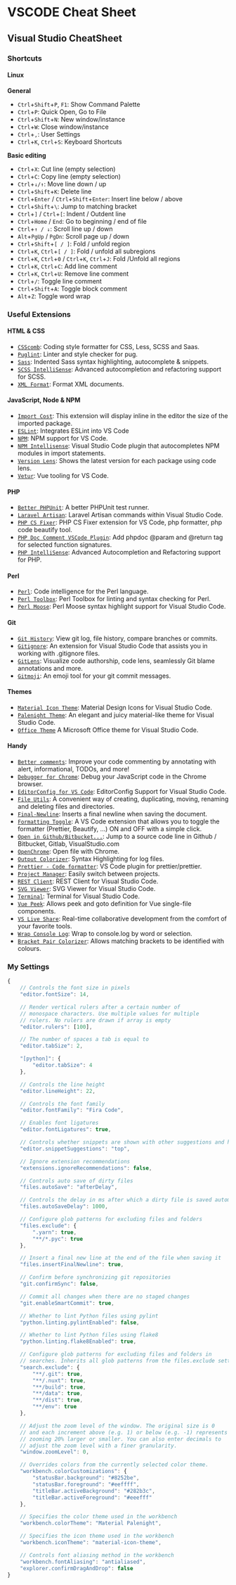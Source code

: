 # VSCODE Cheat Sheet

## Visual Studio CheatSheet

### Shortcuts

#### Linux

**General**

-   `Ctrl`+`Shift`+`P`, `F1`: Show Command Palette
-   `Ctrl`+`P`: Quick Open, Go to File
-   `Ctrl`+`Shift`+`N`: New window/instance
-   `Ctrl`+`W`: Close window/instance
-   `Ctrl`+`,`: User Settings
-   `Ctrl`+`K`, `Ctrl`+`S`: Keyboard Shortcuts

**Basic editing**

-   `Ctrl`+`X`: Cut line (empty selection)
-   `Ctrl`+`C`: Copy line (empty selection)
-   `Ctrl`+`↓/↑`: Move line down / up
-   `Ctrl`+`Shift`+`K`: Delete line
-   `Ctrl`+`Enter` / `Ctrl`+`Shift`+`Enter`: Insert line below / above
-   `Ctrl`+`Shift`+`\`: Jump to matching bracket
-   `Ctrl`+`]` / `Ctrl`+`[`: Indent / Outdent line
-   `Ctrl`+`Home` / `End`: Go to beginning / end of file
-   `Ctrl`+`↑ / ↓`: Scroll line up / down
-   `Alt`+`PgUp` / `PgDn`: Scroll page up / down
-   `Ctrl`+`Shift`+`[ / ]`: Fold / unfold region
-   `Ctrl`+`K`, `Ctrl`+`[ / ]`: Fold / unfold all subregions
-   `Ctrl`+`K`, `Ctrl`+`0` / `Ctrl`+`K`, `Ctrl`+`J`: Fold /Unfold all regions
-   `Ctrl`+`K`, `Ctrl`+`C`: Add line comment
-   `Ctrl`+`K`, `Ctrl`+`U`: Remove line comment
-   `Ctrl`+`/`: Toggle line comment
-   `Ctrl`+`Shift`+`A`: Toggle block comment
-   `Alt`+`Z`: Toggle word wrap

### Useful Extensions

#### HTML & CSS

-   [`CSScomb`](https://marketplace.visualstudio.com/items?itemName=mrmlnc.vscode-csscomb): Coding style formatter for CSS, Less, SCSS and Saas.
-   [`Puglint`](https://marketplace.visualstudio.com/items?itemName=mrmlnc.vscode-puglint): Linter and style checker for pug.
-   [`Sass`](https://marketplace.visualstudio.com/items?itemName=Syler.sass-indented): Indented Sass syntax highlighting, autocomplete & snippets.
-   [`SCSS IntelliSense`](https://marketplace.visualstudio.com/items?itemName=mrmlnc.vscode-scss): Advanced autocompletion and refactoring support for SCSS.
-   [`XML Format`](https://marketplace.visualstudio.com/items?itemName=mikeburgh.xml-format): Format XML documents.

#### JavaScript, Node & NPM

-   [`Import Cost`](https://marketplace.visualstudio.com/items?itemName=wix.vscode-import-cost): This extension will display inline in the editor the size of the imported package.
-   [`ESLint`](https://marketplace.visualstudio.com/items?itemName=dbaeumer.vscode-eslint): Integrates ESLint into VS Code
-   [`NPM`](https://marketplace.visualstudio.com/items?itemName=eg2.vscode-npm-script): NPM support for VS Code.
-   [`NPM Intellisense`](https://marketplace.visualstudio.com/items?itemName=christian-kohler.npm-intellisense): Visual Studio Code plugin that autocompletes NPM modules in import statements.
-   [`Version Lens`](https://marketplace.visualstudio.com/items?itemName=pflannery.vscode-versionlens): Shows the latest version for each package using code lens.
-   [`Vetur`](https://marketplace.visualstudio.com/items?itemName=octref.vetur): Vue tooling for VS Code.

#### PHP

-   [`Better PHPUnit`](https://marketplace.visualstudio.com/items?itemName=calebporzio.better-phpunit): A better PHPUnit test runner.
-   [`Laravel Artisan`](https://marketplace.visualstudio.com/items?itemName=ryannaddy.laravel-artisan): Laravel Artisan commands within Visual Studio Code.
-   [`PHP CS Fixer`](https://marketplace.visualstudio.com/items?itemName=junstyle.php-cs-fixer): PHP CS Fixer extension for VS Code, php formatter, php code beautify tool.
-   [`PHP Doc Comment VSCode Plugin`](https://marketplace.visualstudio.com/items?itemName=rexshi.phpdoc-comment-vscode-plugin): Add phpdoc @param and @return tag for selected function signatures.
-   [`PHP IntelliSense`](https://marketplace.visualstudio.com/items?itemName=felixfbecker.php-intellisense): Advanced Autocompletion and Refactoring support for PHP.

#### Perl

-   [`Perl`](https://marketplace.visualstudio.com/items?itemName=cfgweb.vscode-perl): Code intelligence for the Perl language.
-   [`Perl Toolbox`](https://marketplace.visualstudio.com/items?itemName=d9705996.perl-toolbox): Perl Toolbox for linting and syntax checking for Perl.
-   [`Perl Moose`](https://marketplace.visualstudio.com/items?itemName=torrentalle.perl-moose): Perl Moose syntax highlight support for Visual Studio Code.

#### Git

-   [`Git History`](https://marketplace.visualstudio.com/items?itemName=donjayamanne.githistory): View git log, file history, compare branches or commits.
-   [`Gitignore`](https://marketplace.visualstudio.com/items?itemName=codezombiech.gitignore): An extension for Visual Studio Code that assists you in working with .gitignore files.
-   [`GitLens`](https://marketplace.visualstudio.com/items?itemName=eamodio.gitlens): Visualize code authorship, code lens, seamlessly Git blame annotations and more.
-   [`Gitmoji`](https://marketplace.visualstudio.com/items?itemName=Vtrois.gitmoji-vscode): An emoji tool for your git commit messages.

#### Themes

-   [`Material Icon Theme`](https://marketplace.visualstudio.com/items?itemName=PKief.material-icon-theme): Material Design Icons for Visual Studio Code.
-   [`Palenight Theme`](https://marketplace.visualstudio.com/items?itemName=whizkydee.material-palenight-theme): An elegant and juicy material-like theme for Visual Studio Code.
-   [`Office Theme`](https://marketplace.visualstudio.com/items?itemName=huacat.office-theme) A Microsoft Office theme for Visual Studio Code.

#### Handy

-   [`Better comments`](https://marketplace.visualstudio.com/items?itemName=aaron-bond.better-comments): Improve your code commenting by annotating with alert, informational, TODOs, and more!
-   [`Debugger for Chrome`](https://marketplace.visualstudio.com/items?itemName=msjsdiag.debugger-for-chrome): Debug your JavaScript code in the Chrome browser.
-   [`EditorConfig for VS Code`](https://marketplace.visualstudio.com/items?itemName=EditorConfig.EditorConfig): EditorConfig Support for Visual Studio Code.
-   [`File Utils`](https://marketplace.visualstudio.com/items?itemName=sleistner.vscode-fileutils): A convenient way of creating, duplicating, moving, renaming and deleting files and directories.
-   [`Final-Newline`](https://marketplace.visualstudio.com/items?itemName=samverschueren.final-newline): Inserts a final newline when saving the document.
-   [`Formatting Toggle`](https://marketplace.visualstudio.com/items?itemName=tombonnike.vscode-status-bar-format-toggle): A VS Code extension that allows you to toggle the formatter (Prettier, Beautify, …) ON and OFF with a simple click.
-   [`Open in Github/Bitbucket...`](https://marketplace.visualstudio.com/items?itemName=ziyasal.vscode-open-in-github): Jump to a source code line in Github / Bitbucket, Gitlab, VisualStudio.com
-   [`OpenChrome`](https://marketplace.visualstudio.com/items?itemName=huazaierli.openchrome&ssr=false#overview): Open file with Chrome.
-   [`Output Colorizer`](https://marketplace.visualstudio.com/items?itemName=IBM.output-colorizer): Syntax Highlighting for log files.
-   [`Prettier - Code formatter`](https://marketplace.visualstudio.com/items?itemName=esbenp.prettier-vscode): VS Code plugin for prettier/prettier.
-   [`Project Manager`](https://marketplace.visualstudio.com/items?itemName=alefragnani.project-manager): Easily switch between projects.
-   [`REST Client`](https://marketplace.visualstudio.com/items?itemName=humao.rest-client): REST Client for Visual Studio Code.
-   [`SVG Viewer`](https://marketplace.visualstudio.com/items?itemName=cssho.vscode-svgviewer): SVG Viewer for Visual Studio Code.
-   [`Terminal`](https://marketplace.visualstudio.com/items?itemName=formulahendry.terminal): Terminal for Visual Studio Code.
-   [`Vue Peek`](https://marketplace.visualstudio.com/items?itemName=dariofuzinato.vue-peek): Allows peek and goto definition for Vue single-file components.
-   [`VS Live Share`](https://marketplace.visualstudio.com/items?itemName=MS-vsliveshare.vsliveshare): Real-time collaborative development from the comfort of your favorite tools.
-   [`Wrap Console Log`](https://marketplace.visualstudio.com/items?itemName=midnightsyntax.vscode-wrap-console-log): Wrap to console.log by word or selection.
-   [`Bracket Pair Colorizer`](https://marketplace.visualstudio.com/items?itemName=CoenraadS.bracket-pair-colorizer): Allows matching brackets to be identified with colours.

### My Settings

```js
{
    // Controls the font size in pixels
    "editor.fontSize": 14,

    // Render vertical rulers after a certain number of
    // monospace characters. Use multiple values for multiple
    // rulers. No rulers are drawn if array is empty
    "editor.rulers": [100],

    // The number of spaces a tab is equal to
    "editor.tabSize": 2,

    "[python]": {
        "editor.tabSize": 4
    },

    // Controls the line height
    "editor.lineHeight": 22,

    // Controls the font family
    "editor.fontFamily": "Fira Code",

    // Enables font ligatures
    "editor.fontLigatures": true,

    // Controls whether snippets are shown with other suggestions and how they are sorted.
    "editor.snippetSuggestions": "top",

    // Ignore extension recommendations
    "extensions.ignoreRecommendations": false,

    // Controls auto save of dirty files
    "files.autoSave": "afterDelay",

    // Controls the delay in ms after which a dirty file is saved automatically
    "files.autoSaveDelay": 1000,

    // Configure glob patterns for excluding files and folders
    "files.exclude": {
        ".yarn": true,
        "**/*.pyc": true
    },

    // Insert a final new line at the end of the file when saving it
    "files.insertFinalNewline": true,

    // Confirm before synchronizing git repositories
    "git.confirmSync": false,

    // Commit all changes when there are no staged changes
    "git.enableSmartCommit": true,

    // Whether to lint Python files using pylint
    "python.linting.pylintEnabled": false,

    // Whether to lint Python files using flake8
    "python.linting.flake8Enabled": true,

    // Configure glob patterns for excluding files and folders in
    // searches. Inherits all glob patterns from the files.exclude setting.
    "search.exclude": {
        "**/.git": true,
        "**/.nuxt": true,
        "**/build": true,
        "**/data": true,
        "**/dist": true,
        "**/env": true
    },

    // Adjust the zoom level of the window. The original size is 0
    // and each increment above (e.g. 1) or below (e.g. -1) represents
    // zooming 20% larger or smaller. You can also enter decimals to
    // adjust the zoom level with a finer granularity.
    "window.zoomLevel": 0,

    // Overrides colors from the currently selected color theme.
    "workbench.colorCustomizations": {
        "statusBar.background": "#8252be",
        "statusBar.foreground": "#eeffff",
        "titleBar.activeBackground": "#282b3c",
        "titleBar.activeForeground": "#eeefff"
    },

    // Specifies the color theme used in the workbench
    "workbench.colorTheme": "Material Palenight",

    // Specifies the icon theme used in the workbench
    "workbench.iconTheme": "material-icon-theme",

    // Controls font aliasing method in the workbench
    "workbench.fontAliasing": "antialiased",
    "explorer.confirmDragAndDrop": false
}
```
